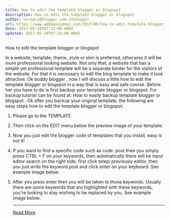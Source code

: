 ```yaml
---
title: How to edit the template blogger or blogspot
description: How to edit the template blogger or blogspot
author: noreply@blogger.com (Unknown)
url: https://www.webmanajemen.com/2017/05/how-to-edit-template-blogger-or-blogspot.html
date: 2017-05-20T07:32:00.000Z
updated: 2017-05-20T07:32:00.000Z
---
```


How to edit the template blogger or blogspot


In a website, template, theme, style or skin is preferred, otherwise it will be more professional looking website. Not only that, a website that has a simple yet professional template will be a separate binder for the visitors of the website. For that it is necessary to edit the blog template to make it look attractive.
Ok buddy blogger , now I will discuss a little how to edit the template blogger or blogspot in a way that is easy and safe course.
Before her you have to do is first backup your template blogger or blogspot. For backup tutorial can be found at:
How to easily backup template blogger or blogspot .
Ok after you backup your original template, the following are easy steps how to edit the template blogger or blogspot:
1. Please go to the TEMPLATE

2. Then click on the EDIT menu below the preview image of your template.

3. Now you just edit the blogger code of templates that you install, easy is not it!
4. If you want to find a specific code such as code .post then you simply press CTRL + F on your keywords, then automatically there will be input editor search on the right side, first click tetepi previously editor, then you just write the keyword.post and click enter on your keyboard. See example image below:

5. After you press enter then you will be taken to those keywords. Usually there are some keywords that are highlighted with these keywords, you're looking to stay wishing to be replaced by you. See example image below:<hr/> <a href="https://www.webmanajemen.com/2017/05/how-to-edit-template-blogger-or-blogspot.html" rel="follow" class="button" id="read-more">Read More</a>
